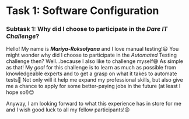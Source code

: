# **Task 1: Software Configuration**

### Subtask 1: Why did I choose to participate in the _**Dare IT Challenge**_?

Hello! My name is _**Mariya-Roksolyana**_ and I love manual testing!😃 
You might wonder why did I choose to participate in the _Automated_ Testing challenge then?
Well...because I also like to challenge myself😅 As simple as that! 
My _goal_ for this challenge is to learn as much as possible from knowledgeable experts 
and to get a grasp on what it takes to automate tests💪 
Not only will it help me expand my professional skills, but also give me a chance to apply 
for some better-paying jobs in the future (at least I hope so!)😊

Anyway, I am looking forward to what this experience has in store for me and I wish good luck 
to all my fellow participants!😉



